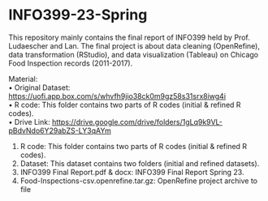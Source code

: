 # INFO399-23-Spring
This repository mainly contains the final report of INFO399 held by Prof. Ludaescher and Lan. The final project is about data cleaning (OpenRefine), data transformation (RStudio), and data visualization (Tableau) on Chicago Food Inspection records (2011-2017).  

Material:  
• Original Dataset: https://uofi.app.box.com/s/whvfh9jio38ck0m9gz58s31srx8iwg4i  
• R code: This folder contains two parts of R codes (initial & refined R codes).  
• Drive Link: https://drive.google.com/drive/folders/1gLq9k9VL-pBdvNdo6Y29abZS-LY3qAYm
1) R code: This folder contains two parts of R codes (initial & refined R codes).
2) Dataset: This dataset contains two folders (initial and refined datasets).
3) INFO399 Final Report.pdf & docx: INFO399 Final Report Spring 23.
4) Food-Inspections-csv.openrefine.tar.gz: OpenRefine project archive to file
